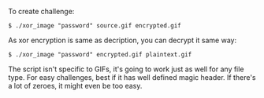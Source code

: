 To create challenge:

    $ ./xor_image "password" source.gif encrypted.gif

As xor encryption is same as decription, you can decrypt it same way:

    $ ./xor_image "password" encrypted.gif plaintext.gif

The script isn't specific to GIFs, it's going to work just as well for any file type.
For easy challenges, best if it has well defined magic header. If there's a lot of zeroes, it might even be too easy.
